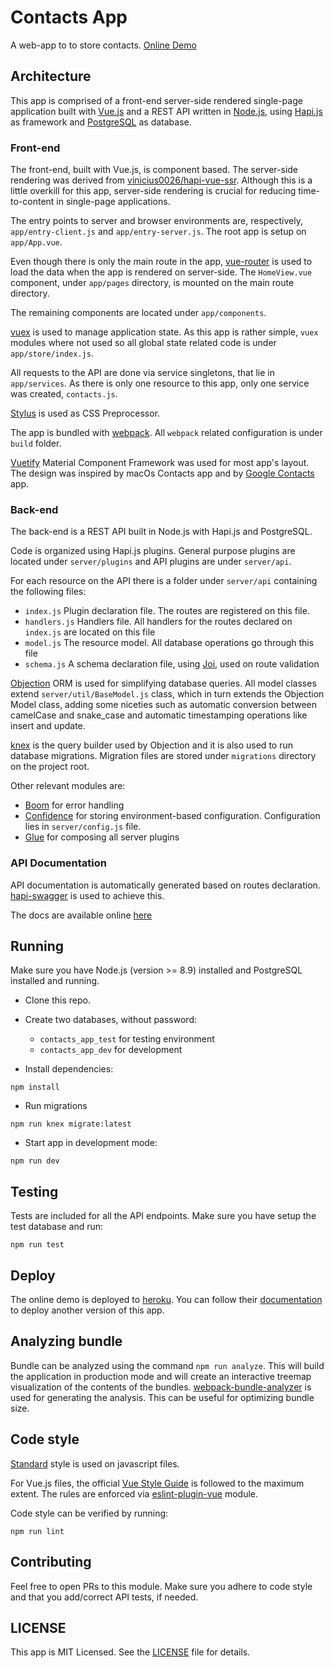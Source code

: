 # Contacts App

A web-app to to store contacts. [Online Demo](https://contacts-app-challenge.herokuapp.com)

## Architecture

This app is comprised of a front-end server-side rendered single-page application built with [Vue.js](https://github.com/vuejs/vue) and a REST API written in [Node.js](https://github.com/nodejs/node), using [Hapi.js](https://github.com/hapijs/hapi) as framework and [PostgreSQL](http://www.postgresql.org/) as database.

### Front-end

The front-end, built with Vue.js, is component based. The server-side rendering was derived from [vinicius0026/hapi-vue-ssr](https://github.com/vinicius0026/hapi-vue-ssr). Although this is a little overkill for this app, server-side rendering is crucial for reducing time-to-content in single-page applications.

The entry points to server and browser environments are, respectively, `app/entry-client.js` and `app/entry-server.js`. The root app is setup on `app/App.vue`.

Even though there is only the main route in the app, [vue-router](https://github.com/vuejs/vue-router) is used to load the data when the app is rendered on server-side. The `HomeView.vue` component, under `app/pages` directory, is mounted on the main route directory.

The remaining components are located under `app/components`.

[vuex](https://github.com/vuejs/vuex) is used to manage application state. As this app is rather simple, `vuex` modules where not used so all global state related code is under `app/store/index.js`.

All requests to the API are done via service singletons, that lie in `app/services`. As there is only one resource to this app, only one service was created, `contacts.js`.

[Stylus](http://stylus-lang.com/) is used as CSS Preprocessor.

The app is bundled with [webpack](https://webpack.github.io/). All `webpack` related configuration is under `build` folder.

[Vuetify](https://vuetifyjs.com/) Material Component Framework was used for most app's layout. The design was inspired by macOs Contacts app and by [Google Contacts](https://contacts.google.com/) app.

### Back-end

The back-end is a REST API built in Node.js with Hapi.js and PostgreSQL.

Code is organized using Hapi.js plugins. General purpose plugins are located under `server/plugins` and API plugins are under `server/api`.

For each resource on the API there is a folder under `server/api` containing the following files:

- `index.js` Plugin declaration file. The routes are registered on this file.
- `handlers.js` Handlers file. All handlers for the routes declared on `index.js` are located on this file
- `model.js` The resource model. All database operations go through this file
- `schema.js` A schema declaration file, using [Joi](https://github.com/hapijs/joi), used on route validation

[Objection](http://vincit.github.io/objection.js/) ORM is used for simplifying database queries. All model classes extend `server/util/BaseModel.js` class, which in turn extends the Objection Model class, adding some niceties such as automatic conversion between camelCase and snake_case and automatic timestamping operations like insert and update.

[knex](http://knexjs.org/) is the query builder used by Objection and it is also used to run database migrations. Migration files are stored under `migrations` directory on the project root.

Other relevant modules are:

- [Boom](https://github.com/hapijs/boom) for error handling
- [Confidence](https://github.com/hapijs/confidence) for storing environment-based configuration. Configuration lies in `server/config.js` file.
- [Glue](https://github.com/hapijs/glue) for composing all server plugins

### API Documentation

API documentation is automatically generated based on routes declaration. [hapi-swagger](https://github.com/glennjones/hapi-swagger) is used to achieve this.

The docs are available online [here](https://contacts-app-challenge.herokuapp.com/documentation)

## Running

Make sure you have Node.js (version >= 8.9) installed and PostgreSQL installed and running.

- Clone this repo.

- Create two databases, without password:

  - `contacts_app_test` for testing environment
  - `contacts_app_dev` for development

- Install dependencies:

```
npm install
```

- Run migrations

```
npm run knex migrate:latest
```

- Start app in development mode:

```
npm run dev
```

## Testing

Tests are included for all the API endpoints. Make sure you have setup the test database and run:

```
npm run test
```

## Deploy

The online demo is deployed to [heroku](https://heroku.com). You can follow their [documentation](https://devcenter.heroku.com/categories/deployment) to deploy another version of this app.

## Analyzing bundle

Bundle can be analyzed using the command `npm run analyze`. This will build the application in production mode and will create an interactive treemap visualization of the contents of the bundles. [webpack-bundle-analyzer](https://www.npmjs.com/package/webpack-bundle-analyzer) is used for generating the analysis. This can be useful for optimizing bundle size.

## Code style

[Standard](https://standardjs.com/) style is used on javascript files.

For Vue.js files, the official [Vue Style Guide](https://vuejs.org/v2/style-guide/) is followed to the maximum extent. The rules are enforced via [eslint-plugin-vue](https://github.com/vuejs/eslint-plugin-vue) module.

Code style can be verified by running:

```
npm run lint
```

## Contributing

Feel free to open PRs to this module. Make sure you adhere to code style and that you add/correct API tests, if needed.

## LICENSE

This app is MIT Licensed. See the [LICENSE](LICENSE) file for details.
